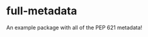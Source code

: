 <!--
SPDX-FileCopyrightText: 2021 meson-python developers

SPDX-License-Identifier: MIT
-->

# full-metadata

An example package with all of the PEP 621 metadata!
